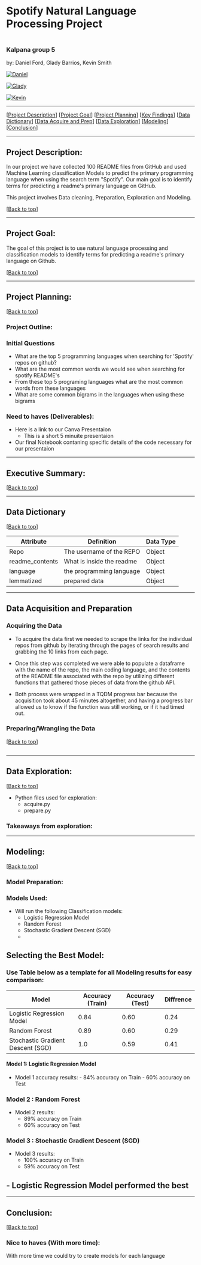 

# <a name="top"></a> Spotify Natural Language Processing Project
![]()
### Kalpana group 5
by: Daniel Ford, Glady Barrios, Kevin Smith

<p>
  <a href="https://github.com/DanielFordHUB" target="_blank">
    <img alt="Daniel" src="https://img.shields.io/github/followers/DanielFordHUB?label=Follow_Daniel&style=social" />
  </a>
</p>

<p>
  <a href="https://github.com/GladyBarrios" target="_blank">
    <img alt="Glady" src="https://img.shields.io/github/followers/GladyBarrios?label=Follow_Glady&style=social" />
  </a>
</p>

<p>
  <a href="https://github.com/kevin-mal-smith" target="_blank">
    <img alt="Kevin" src="https://img.shields.io/github/followers/kevin-mal-smith?label=Follow_Kevin&style=social" />
  </a>
</p>

***
[[Project Description](#project_description)]
[[Project Goal](#project_goal)]
[[Project Planning](#planning)]
[[Key Findings](#findings)]
[[Data Dictionary](#dictionary)]
[[Data Acquire and Prep](#wrangle)]
[[Data Exploration](#explore)]
[[Modeling](#model)]
[[Conclusion](#conclusion)]
___


## <a name="project_description"></a>Project Description:

In our project we have collected 100 README files from GitHub and used Machine Learning classification Models to predict the primary programming language when using the search term "Spotify". Our main goal is to identify terms for predicting a readme's primary language on GitHub.

This project involves Data cleaning, Preparation, Exploration and Modeling.



[[Back to top](#top)]

***
## <a name="project_goal"></a>Project Goal:
The goal of this project is to use natural language processing and classification models to identify terms for predicting a readme's primary language on Github.

[[Back to top](#top)]


***
## <a name="planning"></a>Project Planning: 
[[Back to top](#top)]

### Project Outline:
### Initial Questions
 - What are the top 5 programming languages when searching for 'Spotify' repos on github?
 - What are the most common words we would see when searching for spotify README's
 - From these top 5 programing languages what are the most common words from these languages 
 - What are some common bigrams in the languages when using these bigrams


### Need to haves (Deliverables):

- Here is a link to our Canva Presentaion 
    - This is a short 5 minuite presentaion 
- Our final Notebook contaning specific details of the code necessary for our presentaion 

***

## <a name="findings"></a>Executive Summary:
[[Back to top](#top)]




***

## <a name="dictionary"></a>Data Dictionary  
[[Back to top](#top)]


| Attribute | Definition | Data Type |
| ----- | ----- | ----- |
|Repo|The username of the REPO |Object|
|readme_contents|What is inside the readme|Object|
|language|the programming language|Object|
|lemmatized|prepared data|Object|

***

## <a name="wrangle"></a>Data Acquisition and Preparation

### Acquiring the Data 

- To acquire the data first we needed to scrape the links for the individual repos from github by iterating through the pages of search results and grabbing the 10 links from each page.

- Once this step was completed we were able to populate a dataframe with the name of the repo, the main coding language, and the contents of the README file associated with the repo by utilizing different functions that gathered those pieces of data from the github API.

- Both process were wrapped in a TQDM progress bar because the acquisition took about 45 minutes altogether, and having a progress bar allowed us to know if the function was still working, or if it had timed out.

### Preparing/Wrangling the Data

[[Back to top](#top)]

![]()


*********************

## <a name="explore"></a>Data Exploration:
[[Back to top](#top)]
- Python files used for exploration:
    - acquire.py 
    - prepare.py


### Takeaways from exploration:

***

## <a name="model"></a>Modeling:
[[Back to top](#top)]

### Model Preparation:
### Models Used:
- Will run the following Classification models:
  - Logistic Regression Model
  - Random Forest
  - Stochastic Gradient Descent (SGD)   
  -  
## Selecting the Best Model:

### Use Table below as a template for all Modeling results for easy comparison:

| Model | Accuracy (Train) | Accuracy (Test) | Diffrence |
| ---- | ----| ---- |---- |
| Logistic Regression Model | 0.84 | 0.60 |  0.24|
| Random Forest | 0.89 | 0.60| 0.29| 
| Stochastic Gradient Descent (SGD) | 1.0 | 0.59 |0.41|     


#### Model 1: Logistic Regression Model

- Model 1 accuracy results:
      - 84% accuracy on Train
      - 60% accuracy on Test

### Model 2 : Random Forest

- Model 2 results:   
  - 89% accuracy on Train
  - 60% accuracy on Test

### Model 3 : Stochastic Gradient Descent (SGD)

- Model 3 results:
  - 100% accuracy on Train
  - 59% accuracy on Test

## - Logistic Regression Model performed the best


***

## <a name="conclusion"></a>Conclusion:
[[Back to top](#top)]



### Nice to haves (With more time):
 With more time we could try to create models for each language
